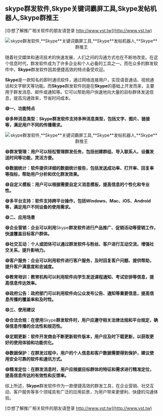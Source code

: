 ## **skype群发软件,**Skype**关键词霸屏工具,**Skype**发帖机器人,**Skype**群推王**

[😍想了解推广相关软件的朋友请登录 http://www.vst.tw](http://www.vst.tw)

 <center><img src="https://vst.tw/MP4/tuiguang/png/4.png" alt="skype群发软件,**Skype**关键词霸屏工具,**Skype**发帖机器人,**Skype**群推王"></center>

随着社交媒体和通讯技术的快速发展，人们之间的沟通方式也在不断地改变。在这个信息时代，群发软件成为了许多企业和个人必备的工具之一。而在众多的群发软件中，**Skype**群发软件因其便捷高效的特点备受欢迎。

**Skype**是一款知名的即时通讯软件，通过网络连接用户，实现语音通话、视频通话和文字聊天等功能。而**Skype**群发软件则是在**Skype**的基础上开发而来，主要用于群发消息、邮件或通知等。它可以帮助用户快速地向大量的目标群体发送信息，提高沟通效率，节省时间成本。

**😄一、功能特点**

**😄多种消息类型：**Skype**群发软件支持多种消息类型，包括文字、图片、链接等，满足用户不同的传播需求。**

 <center><img src="https://vst.tw/MP4/tuiguang/png/2.png" alt="skype群发软件,**Skype**关键词霸屏工具,**Skype**发帖机器人,**Skype**群推王"></center>

**😄群发管理：用户可以轻松管理群发任务，包括创建群组、导入联系人、设置发送时间等功能，灵活方便。**

**😄数据统计：软件提供详细的数据统计报告，包括发送成功率、打开率、回复率等指标，帮助用户分析和优化群发效果。**

**😄自定义模板：用户可以根据需要自定义消息模板，提高信息的个性化和专业性。**

**😄多平台支持：软件支持跨平台操作，包括Windows、Mac、iOS、Android等，满足用户不同设备的使用需求。**

**😄二、应用场景**

**😄企业营销：企业可以利用**Skype**群发软件进行产品推广、促销活动等营销工作，快速覆盖目标客户群体。**

**😄社交互动：个人或团体可以通过群发软件与粉丝、客户进行互动交流，增强社交关系，提升影响力。**

**😄客户服务：企业可以利用软件进行客户服务，及时回复客户问题、提供帮助，提升客户满意度和忠诚度。**

**😄教育培训：教育机构可以利用软件向学生发送课程通知、考试安排等信息，提高信息传达效率。**

**😄政府公告：政府部门可以利用软件向公众发布公告、通知等重要信息，提高信息传播的覆盖率和及时性。**

**😄三、使用建议**

**😄合法合规：在使用**Skype**群发软件时，用户应遵守相关法律法规和平台规定，确保信息传播的合法性和规范性。**

**😄定期更新：软件开发商会不断更新软件版本，用户应及时下载更新，以获取更好的使用体验和功能优化。**

**😄数据保护：在群发过程中，用户的个人信息和客户数据需要得到保护，建议使用安全可靠的软件和通讯方式。**

**😄精准定位：在群发消息时，用户应根据目标群体的特征和需求进行精准定位，提高信息传达的有效性和反馈率。**

综上所述，**Skype**群发软件作为一款便捷高效的群发工具，在企业营销、社交互动、客户服务等多个领域具有广泛的应用前景，为用户带来更便利、快捷的沟通体验。

[😍想了解推广相关软件的朋友请登录 http://www.vst.tw](http://www.vst.tw)



